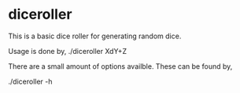 # diceroller

This is a basic dice roller for generating random dice.

Usage is done by,
./diceroller XdY+Z

There are a small amount of options availble. These can be found by,

./diceroller -h
